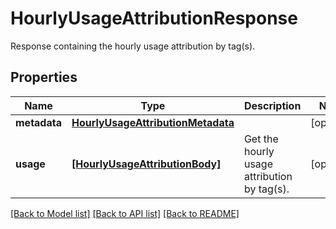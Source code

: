 # HourlyUsageAttributionResponse

Response containing the hourly usage attribution by tag(s).

## Properties

| Name         | Type                                                                    | Description                                 | Notes      |
| ------------ | ----------------------------------------------------------------------- | ------------------------------------------- | ---------- |
| **metadata** | [**HourlyUsageAttributionMetadata**](HourlyUsageAttributionMetadata.md) |                                             | [optional] |
| **usage**    | [**[HourlyUsageAttributionBody]**](HourlyUsageAttributionBody.md)       | Get the hourly usage attribution by tag(s). | [optional] |

[[Back to Model list]](README.md#documentation-for-models) [[Back to API list]](README.md#documentation-for-api-endpoints) [[Back to README]](README.md)

